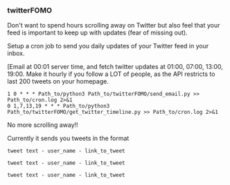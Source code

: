 ### twitterFOMO

Don't want to spend hours scrolling away on Twitter but also feel that your feed
is important to keep up with updates (fear of missing out).

Setup a cron job to send you daily updates of your Twitter feed in your inbox.


[Email at 00:01 server time, and fetch twitter updates at 01:00, 07:00, 13:00, 19:00. Make it hourly if you follow a LOT of people, as the API restricts to last 200 tweets on your homepage.
```
1 0 * * * Path_to/python3 Path_to/twitterFOMO/send_email.py >> Path_to/cron.log 2>&1
0 1,7,13,19 * * * Path_to/python3 Path_to/twitterFOMO/get_twitter_timeline.py >> Path_to/cron.log 2>&1
```

No more scrolling away!!

Currently it sends you tweets in the format
```
tweet text - user_name - link_to_tweet

tweet text - user_name - link_to_tweet

tweet text - user_name - link_to_tweet

```
